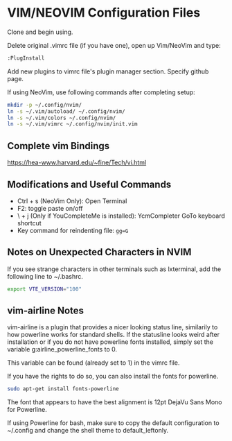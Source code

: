 # VIM/NEOVIM Configuration Files

Clone and begin using.

Delete original .vimrc file (if you have one), open up Vim/NeoVim and type:
```bash
:PlugInstall
```
Add new plugins to vimrc file's plugin manager section. Specify github page.

If using NeoVim, use following commands after completing setup:
```bash
mkdir -p ~/.config/nvim/
ln -s ~/.vim/autoload/ ~/.config/nvim/
ln -s ~/.vim/colors ~/.config/nvim/
ln -s ~/.vim/vimrc ~/.config/nvim/init.vim
```
## Complete vim Bindings
https://hea-www.harvard.edu/~fine/Tech/vi.html
## Modifications and Useful Commands
* Ctrl + s (NeoVim Only): Open Terminal
* F2: toggle paste on/off
* \ + j (Only if YouCompleteMe is installed): YcmCompleter GoTo keyboard shortcut
* Key command for reindenting file:
                                        ```
                                        gg=G
                                        ```
## Notes on Unexpected Characters in NVIM
If you see strange characters in other terminals such as lxterminal, add the following line to ~/.bashrc.
```bash
export VTE_VERSION="100"
```
## vim-airline Notes
vim-airline is a plugin that provides a nicer looking status line, similarily to how powerline works for standard shells. If the statusline looks weird after installation or if you do not have powerline fonts installed, simply set the variable g:airline_powerline_fonts to 0.

This variable can be found (already set to 1) in the vimrc file.

If you have the rights to do so, you can also install the fonts for powerline.
```bash
sudo apt-get install fonts-powerline
```
The font that appears to have the best alignment is 12pt DejaVu Sans Mono for Powerline.

If using Powerline for bash, make sure to copy the default configuration to ~/.config and change the shell theme to default_leftonly.
